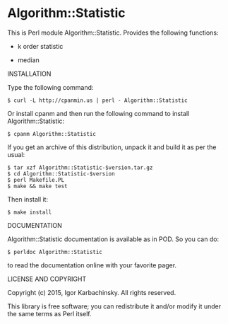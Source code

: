 # Algorithm::Statistic
This is Perl module Algorithm::Statistic. Provides the following functions:

* k order statistic

* median

INSTALLATION

Type the following command:

    $ curl -L http://cpanmin.us | perl - Algorithm::Statistic

Or install cpanm and then run the following command to install
Algorithm::Statistic:

    $ cpanm Algorithm::Statistic

If you get an archive of this distribution, unpack it and build it
as per the usual:

    $ tar xzf Algorithm::Statistic-$version.tar.gz
    $ cd Algorithm::Statistic-$version
    $ perl Makefile.PL
    $ make && make test

Then install it:

    $ make install

DOCUMENTATION

Algorithm::Statistic documentation is available as in POD. So you can do:

    $ perldoc Algorithm::Statistic

to read the documentation online with your favorite pager.

LICENSE AND COPYRIGHT

Copyright (c) 2015, Igor Karbachinsky. All rights reserved.

This library is free software; you can redistribute it and/or modify
it under the same terms as Perl itself.
